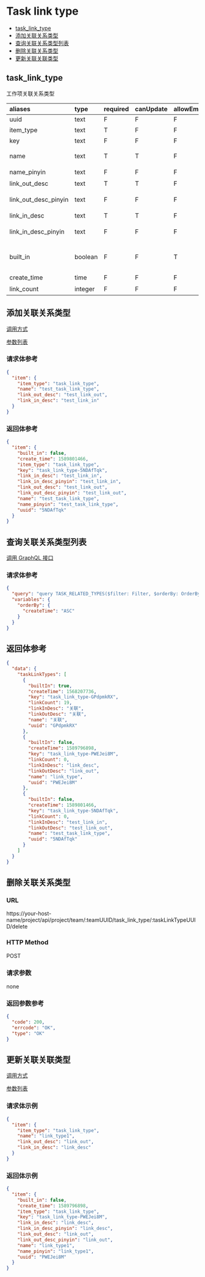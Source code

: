 # Task link type

- [task_link_type](#task_link_type)
- [添加关联关系类型](#添加关联关系类型)
- [查询关联关系类型列表](#查询关联关系类型列表)
- [删除关联关系类型](#删除关联关系类型)
- [更新关联关联类型](#更新关联关联类型)

## task_link_type

工作项关联关系类型

| aliases              | type    | required | canUpdate | allowEmpty | description                |
| :------------------- | :------ | :------- | :-------- | :--------- | :------------------------- |
| uuid                 | text    | F        | F         | F          | [UUID]                     |
| item_type            | text    | T        | F         | F          | [Item 类型]                |
| key                  | text    | F        | F         | F          | [Item Key]                 |
| name                 | text    | T        | T         | F          | 关联类型名称               |
| name_pinyin          | text    | F        | F         | F          | [名称拼音]                 |
| link_out_desc        | text    | T        | T         | F          | 链出描述                   |
| link_out_desc_pinyin | text    | F        | F         | F          | [链入描述拼音]             |
| link_in_desc         | text    | T        | T         | F          | 链入描述                   |
| link_in_desc_pinyin  | text    | F        | F         | F          | [链入描述拼音]             |
| built_in             | boolean | F        | F         | T          | [是否系统内置任务关联类型] |
| create_time          | time    | F        | F         | F          | 创建时间                   |
| link_count           | integer | F        | F         | F          | [关联数]                   |

## 添加关联关系类型

[调用方式](../item.md#添加item)

[参数列表](#task_link_type)

### 请求体参考

```json
{
  "item": {
    "item_type": "task_link_type",
    "name": "test_task_link_type",
    "link_out_desc": "test_link_out",
    "link_in_desc": "test_link_in"
  }
}
```

### 返回体参考

```json
{
  "item": {
    "built_in": false,
    "create_time": 1589801466,
    "item_type": "task_link_type",
    "key": "task_link_type-5NDAfTqk",
    "link_in_desc": "test_link_in",
    "link_in_desc_pinyin": "test_link_in",
    "link_out_desc": "test_link_out",
    "link_out_desc_pinyin": "test_link_out",
    "name": "test_task_link_type",
    "name_pinyin": "test_task_link_type",
    "uuid": "5NDAfTqk"
  }
}
```

## 查询关联关系类型列表

[调用 GraphQL 接口](../../graphql/graphql.md#call_ones_graphql)

### 请求体参考

```json
{
  "query": "query TASK_RELATED_TYPES($filter: Filter, $orderBy: OrderBy) {\n    taskLinkTypes(filter: $filter, orderBy: $orderBy) {\n      key\n      uuid\n      name\n      builtIn\n      createTime\n      linkOutDesc\n      linkInDesc\n      linkCount\n    }\n  }",
  "variables": {
    "orderBy": {
      "createTime": "ASC"
    }
  }
}
```

## 返回体参考

```json
{
  "data": {
    "taskLinkTypes": [
      {
        "builtIn": true,
        "createTime": 1568207736,
        "key": "task_link_type-GPdpmkRX",
        "linkCount": 19,
        "linkInDesc": "关联",
        "linkOutDesc": "关联",
        "name": "关联",
        "uuid": "GPdpmkRX"
      },
      {
        "builtIn": false,
        "createTime": 1589796898,
        "key": "task_link_type-PWEJei8M",
        "linkCount": 0,
        "linkInDesc": "link_desc",
        "linkOutDesc": "link_out",
        "name": "link_type",
        "uuid": "PWEJei8M"
      },
      {
        "builtIn": false,
        "createTime": 1589801466,
        "key": "task_link_type-5NDAfTqk",
        "linkCount": 0,
        "linkInDesc": "test_link_in",
        "linkOutDesc": "test_link_out",
        "name": "test_task_link_type",
        "uuid": "5NDAfTqk"
      }
    ]
  }
}
```

## 删除关联关系类型

### URL

https://your-host-name/project/api/project/team/:teamUUID/task_link_type/:taskLinkTypeUUID/delete

### HTTP Method

POST

### 请求参数

none

### 返回参数参考

```json
{
  "code": 200,
  "errcode": "OK",
  "type": "OK"
}
```

## 更新关联关联类型

[调用方式](../item.md#更新item)

[参数列表](#task_link_type)

### 请求体示例

```json
{
  "item": {
    "item_type": "task_link_type",
    "name": "link_type1",
    "link_out_desc": "link_out",
    "link_in_desc": "link_desc"
  }
}
```

### 返回体示例

```json
{
  "item": {
    "built_in": false,
    "create_time": 1589796898,
    "item_type": "task_link_type",
    "key": "task_link_type-PWEJei8M",
    "link_in_desc": "link_desc",
    "link_in_desc_pinyin": "link_desc",
    "link_out_desc": "link_out",
    "link_out_desc_pinyin": "link_out",
    "name": "link_type1",
    "name_pinyin": "link_type1",
    "uuid": "PWEJei8M"
  }
}
```
